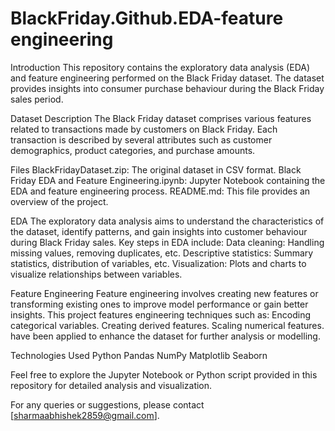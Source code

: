 # BlackFriday.Github.EDA-feature engineering

Introduction
This repository contains the exploratory data analysis (EDA) and feature engineering performed on the Black Friday dataset. The dataset provides insights into consumer purchase behaviour during the Black Friday sales period.

Dataset Description
The Black Friday dataset comprises various features related to transactions made by customers on Black Friday. Each transaction is described by several attributes such as customer demographics, product categories, and purchase amounts.

Files
BlackFridayDataset.zip: The original dataset in CSV format.
Black Friday EDA and Feature Engineering.ipynb: Jupyter Notebook containing the EDA and feature engineering process.
README.md: This file provides an overview of the project.

EDA
The exploratory data analysis aims to understand the characteristics of the dataset, identify patterns, and gain insights into customer behaviour during Black Friday sales. Key steps in EDA include:
Data cleaning: Handling missing values, removing duplicates, etc.
Descriptive statistics: Summary statistics, distribution of variables, etc.
Visualization: Plots and charts to visualize relationships between variables.

Feature Engineering
Feature engineering involves creating new features or transforming existing ones to improve model performance or gain better insights. This project features engineering techniques such as:
Encoding categorical variables.
Creating derived features.
Scaling numerical features.
have been applied to enhance the dataset for further analysis or modelling.

Technologies Used
Python
Pandas
NumPy
Matplotlib
Seaborn

Feel free to explore the Jupyter Notebook or Python script provided in this repository for detailed analysis and visualization.

For any queries or suggestions, please contact [sharmaabhishek2859@gmail.com].

